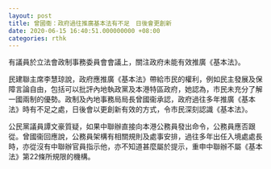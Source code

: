 ```yaml
---
layout: post
title: 曾國衞：政府過往推廣基本法有不足　日後會更創新
date: 2020-06-15 16:40:51.000000000 +08:00
categories: rthk
---
```


有議員於立法會政制事務委員會會議上，關注政府未能有效推廣《基本法》。

民建聯主席李慧琼說，政府應推廣《基本法》帶給市民的權利，例如民主發展及保障言論自由，包括可以批評內地執政黨及本港特區政府，她認為，市民未充分了解一國兩制的優勢。政制及內地事務局局長曾國衞承認，政府過往多年推廣《基本法》時有不足之處，日後會以更創新有效的方式，令市民深刻認識《基本法》。

公民黨議員譚文豪質疑，如果中聯辦直接向本港公務員發出命令，公務員應否跟從。曾國衞回應說，公務員架構有相關規則及處事安排，過往多年出任入境處處長時，亦從沒有中聯辦官員指示他，亦不知道甚麼屬於提示，重申中聯辦不屬《基本法》第22條所規限的機構。
